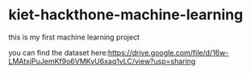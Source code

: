 # kiet-hackthone-machine-learning
this is my first machine learning project

you can find the dataset here:https://drive.google.com/file/d/16w-LMAtxjPuJemKf9o6VMKyU6xaq1vLC/view?usp=sharing
